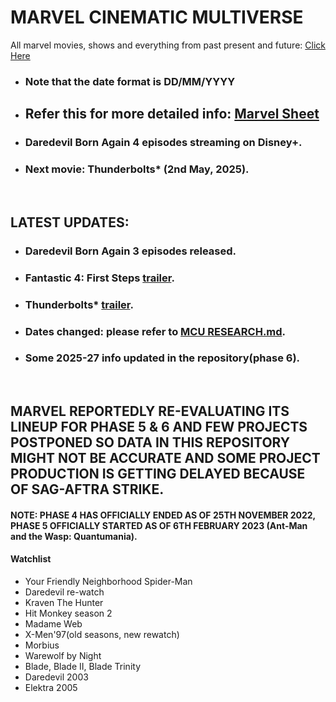 # MARVEL CINEMATIC MULTIVERSE

All marvel movies, shows and everything from past present and future: [Click Here](https://github.com/gunjan1909/marvel/blob/main/MCU%20RESEARCH.md)

- ### Note that the date format is DD/MM/YYYY

- ## Refer this for more detailed info: [Marvel Sheet](https://docs.google.com/spreadsheets/d/1Xfe--9Wshbb3ru0JplA2PnEwN7mVawazKmhWJjr_wKs/edit#gid=0)

- ### Daredevil Born Again 4 episodes streaming on Disney+.
- ### Next movie: Thunderbolts\* (2nd May, 2025).
<br/>

## LATEST UPDATES:

- ### Daredevil Born Again 3 episodes released.
- ### Fantastic 4: First Steps [trailer](https://www.youtube.com/watch?v=AzMo-FgRp64).
- ### Thunderbolts\* [trailer](https://www.youtube.com/watch?v=v-94Snw-H4o).
- ### Dates changed: please refer to [MCU RESEARCH.md](./MCU%20RESEARCH.md).
- ### Some 2025-27 info updated in the repository(phase 6).

<br/>

## MARVEL REPORTEDLY RE-EVALUATING ITS LINEUP FOR PHASE 5 & 6 AND FEW PROJECTS POSTPONED SO DATA IN THIS REPOSITORY MIGHT NOT BE ACCURATE AND SOME PROJECT PRODUCTION IS GETTING DELAYED BECAUSE OF SAG-AFTRA STRIKE.

#### NOTE: PHASE 4 HAS OFFICIALLY ENDED AS OF 25TH NOVEMBER 2022, PHASE 5 OFFICIALLY STARTED AS OF 6TH FEBRUARY 2023 (Ant-Man and the Wasp: Quantumania).

#### Watchlist

- Your Friendly Neighborhood Spider-Man
- Daredevil re-watch
- Kraven The Hunter
- Hit Monkey season 2
- Madame Web
- X-Men'97(old seasons, new rewatch)
- Morbius
- Warewolf by Night
- Blade, Blade II, Blade Trinity
- Daredevil 2003
- Elektra 2005
